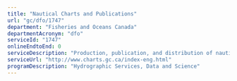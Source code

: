 ```yaml
---
title: "Nautical Charts and Publications"
url: "gc/dfo/1747"
department: "Fisheries and Oceans Canada"
departmentAcronym: "dfo"
serviceId: "1747"
onlineEndtoEnd: 0
serviceDescription: "Production, publication, and distribution of nautical charts and publications. Most products distributed through a network of authorized dealers."
serviceUrl: "http://www.charts.gc.ca/index-eng.html"
programDescription: "Hydrographic Services, Data and Science"
---
```

